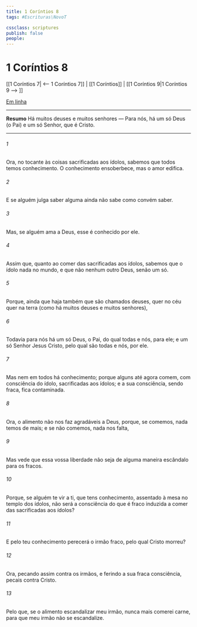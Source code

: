 ```yaml
---
title: 1 Coríntios 8
tags: #Escrituras\NovoT

cssclass: scriptures
publish: false
people:
---
```


# 1 Coríntios 8
[[1 Coríntios 7| <-- 1 Coríntios 7]] | [[1 Coríntios]] | [[1 Coríntios 9|1 Coríntios 9 --> ]]

[Em linha](https://churchofjesuschrist.org/study/scriptures/nt/1-cor/8?lang=por)

---
__Resumo__
Há muitos deuses e muitos senhores — Para nós, há um só Deus (o Pai) e um só Senhor, que é Cristo.

---
###### 1 
Ora, no tocante às coisas sacrificadas aos ídolos, sabemos que todos temos conhecimento. O conhecimento ensoberbece, mas o amor edifica.

###### 2 
E se alguém julga saber alguma  ainda não sabe como convém saber.

###### 3 
Mas, se alguém ama a Deus, esse é conhecido por ele.

###### 4 
Assim que, quanto ao comer das  sacrificadas aos ídolos, sabemos que o ídolo nada  no mundo, e que não  nenhum outro Deus, senão um só.

###### 5 
Porque, ainda que haja também  que são chamados deuses, quer no céu quer na terra (como há muitos deuses e muitos senhores),

###### 6 
Todavia para nós há um só Deus, o Pai, do qual  todas  e nós, para ele; e um só Senhor Jesus Cristo, pelo qual são todas  e nós, por ele.

###### 7 
Mas nem em todos há conhecimento; porque alguns até agora comem, com consciência do ídolo,  sacrificadas aos ídolos; e a sua consciência, sendo fraca, fica contaminada.

###### 8 
Ora, o alimento não nos faz agradáveis a Deus, porque, se comemos, nada temos de mais; e se não comemos, nada nos falta,

###### 9 
Mas vede que essa vossa liberdade não seja de alguma maneira escândalo para os fracos.

###### 10 
Porque, se alguém te vir a ti, que tens conhecimento, assentado à mesa no templo dos ídolos, não será a consciência do que é fraco induzida a comer das  sacrificadas aos ídolos?

###### 11 
E pelo teu conhecimento perecerá o irmão fraco, pelo qual Cristo morreu?

###### 12 
Ora, pecando assim contra os irmãos, e ferindo a sua fraca consciência, pecais contra Cristo.

###### 13 
Pelo que, se o alimento escandalizar meu irmão, nunca mais comerei carne, para que meu irmão não se escandalize.

